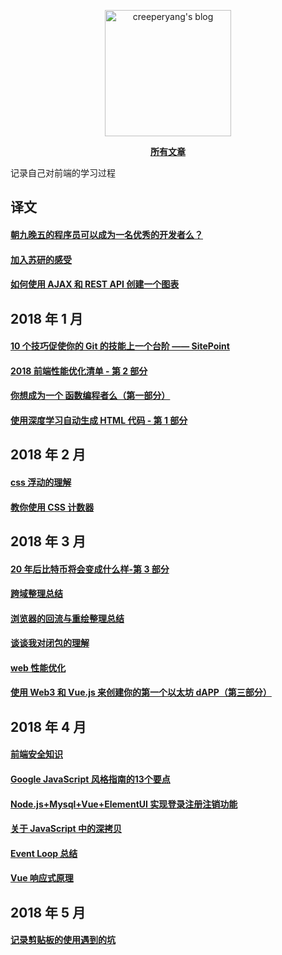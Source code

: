 <p align="center">
  <a href="https://github.com/creeperyang/blog">
  <img width="202" alt="creeperyang's blog" src="https://cloud.githubusercontent.com/assets/8046480/14981004/d3108ee0-115e-11e6-8f35-b4320b214947.png">
  </a>
</p>

<p align="center">
<a href="https://github.com/sakila1012/blog/issues"><b>所有文章</b></a>
</p>

记录自己对前端的学习过程


## 译文

#### [朝九晚五的程序员可以成为一名优秀的开发者么？](https://github.com/sakila1012/blog/issues/1)
#### [加入苏研的感受](https://github.com/sakila1012/blog/issues/2)
#### [如何使用 AJAX 和 REST API 创建一个图表](https://github.com/sakila1012/blog/issues/3)

## 2018 年 1 月

#### [10 个技巧促使你的 Git 的技能上一个台阶 —— SitePoint](https://github.com/sakila1012/blog/issues/4)
#### [2018 前端性能优化清单 - 第 2 部分](https://github.com/sakila1012/blog/issues/5)
#### [你想成为一个 函数编程者么（第一部分）](https://github.com/sakila1012/blog/issues/6)
#### [使用深度学习自动生成 HTML 代码 - 第 1 部分](https://github.com/sakila1012/blog/issues/7)

## 2018 年 2 月

#### [css 浮动的理解](https://github.com/sakila1012/blog/issues/9)
#### [教你使用 CSS 计数器](https://github.com/sakila1012/blog/issues/10)

## 2018 年 3 月

#### [20 年后比特币将会变成什么样-第 3 部分](https://github.com/sakila1012/blog/issues/11)
#### [跨域整理总结](https://github.com/sakila1012/blog/issues/12)
#### [浏览器的回流与重绘整理总结](https://github.com/sakila1012/blog/issues/13)
#### [谈谈我对闭包的理解](https://github.com/sakila1012/blog/issues/14)
#### [web 性能优化](https://github.com/sakila1012/blog/issues/15)
#### [使用 Web3 和 Vue.js 来创建你的第一个以太坊 dAPP（第三部分）](https://github.com/sakila1012/blog/issues/18)

## 2018 年 4 月

#### [前端安全知识](https://github.com/sakila1012/blog/issues/20)
#### [Google JavaScript 风格指南的13个要点](https://github.com/sakila1012/blog/issues/21)
#### [Node.js+Mysql+Vue+ElementUI 实现登录注册注销功能](https://github.com/sakila1012/blog/issues/22)
#### [关于 JavaScript 中的深拷贝](https://github.com/sakila1012/blog/issues/23)
#### [Event Loop 总结](https://github.com/sakila1012/blog/issues/25)
#### [Vue 响应式原理](https://github.com/sakila1012/blog/issues/26)

## 2018 年 5 月
#### [记录剪贴板的使用遇到的坑](https://github.com/sakila1012/blog/issues/27)

